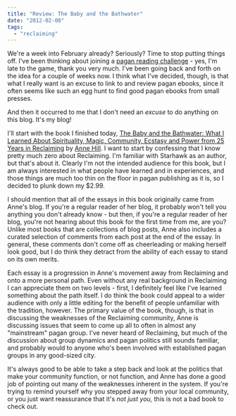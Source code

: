 ```yaml
---
title: "Review: The Baby and the Bathwater"
date: "2012-02-08"
tags: 
  - "reclaiming"
---
```


We're a week into February already? Seriously? Time to stop putting things off. I've been thinking about joining a [pagan reading challenge](http://www.thedomesticpagan.net/p/2012-pagan-reading-challenge.html) \- yes, I'm late to the game, thank you very much. I've been going back and forth on the idea for a couple of weeks now. I think what I've decided, though, is that what I really want is an excuse to link to and review pagan ebooks, since it often seems like such an egg hunt to find good pagan ebooks from small presses.

And then it occurred to me that I don't need an _excuse_ to do anything on this blog. It's my blog!

I'll start with the book I finished today, [The Baby and the Bathwater: What I Learned About Spirituality, Magic, Community, Ecstasy and Power from 25 Years in Reclaiming](http://amzn.to/wgzs1t) by [Anne Hill](http://gnosiscafe.com/gcblog/). I want to start by confessing that I know pretty much zero about Reclaiming. I'm familiar with Starhawk as an author, but that's about it. Clearly I'm not the intended audience for this book, but I am always interested in what people have learned and in experiences, and those things are much too thin on the floor in pagan publishing as it is, so I decided to plunk down my $2.99.

I should mention that all of the essays in this book originally came from Anne's blog. If you're a regular reader of her blog, it probably won't tell you anything you don't already know - but then, if you're a regular reader of her blog, you're not hearing about this book for the first time from me, are you? Unlike most books that are collections of blog posts, Anne also includes a curated selection of comments from each post at the end of the essay. In general, these comments don't come off as cheerleading or making herself look good, but I do think they detract from the ability of each essay to stand on its own merits.

Each essay is a progression in Anne's movement away from Reclaiming and onto a more personal path. Even without any real background in Reclaiming I can appreciate them on two levels - first, I definitely feel like I've learned something about the path itself. I do think the book could appeal to a wider audience with only a little editing for the benefit of people unfamiliar with the tradition, however. The primary value of the book, though, is that in discussing the weaknesses of the Reclaiming community, Anne is discussing issues that seem to come up all to often in almost any "mainstream" pagan group. I've never heard of Reclaiming, but much of the discussion about group dynamics and pagan politics still sounds familiar, and probably would to anyone who's been involved with established pagan groups in any good-sized city.

It's always good to be able to take a step back and look at the politics that make your community function, or not function, and Anne has done a good job of pointing out many of the weaknesses inherent in the system. If you're trying to remind yourself why you stepped away from your local community, or you just want reassurance that it's _not just you,_ this is not a bad book to check out.
